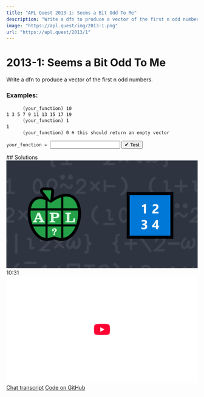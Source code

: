 ```yaml
---
title: "APL Quest 2013-1: Seems a Bit Odd To Me"
description: "Write a dfn to produce a vector of the first n odd numbers."
image: "https://apl.quest/img/2013-1.png"
url: "https://apl.quest/2013/1"
---
```


# <span class=s>2013-</span>1: Seems a Bit Odd To Me

Write a dfn to produce a vector of the first n odd numbers.

### Examples:

```APL
      (your_function) 10
1 3 5 7 9 11 13 15 17 19
      (your_function) 1
1
      (your_function) 0 ⍝ this should return an empty vector
```
<div class="pdiv">
  <code onclick="p_Input.focus()">your_function ← </code><input id="p_Input" autocomplete="off" spellcheck="false" oninput="this.parentElement.querySelector`button`.disabled=false;localStorage.setItem(window.location.pathname,this.value)" onkeypress="subm(event)">
  <button onclick="alert$.next`Testing…`;submitSolution`p`" class="md-button md-button--primary">&#x2714; Test</button>
</div>
<p id="p_Output"></p>
## Solutions
<div onclick="play(this)" title="Video on YouTube" class="yt">
<img alt="Video Thumbnail" src="../../img/2013-1.png">
<time>10:31</time>
<img alt="YouTube" src="../../img/yt-big.png">
</div>
<a href="https://chat.stackexchange.com/transcript/52405?m=60343161#60343161" target="_blank" class="md-button md-button--primary">Chat transcript</a>
<a href="https://github.com/abrudz/apl_quest/blob/main/2013/1.apl" target="_blank" class="md-button md-button--primary right">Code on GitHub</a>

<script>
    testCases={"a":["10","20","?50","20+??40","1"],"b":["0"],"f":"{(2×⍳⍵)-1}"}
    p_Input.value=localStorage.getItem(window.location.pathname)
    play=e=>e.outerHTML=`<iframe src="https://www.youtube.com/embed/Mj4wyLKrBho?list=PLYKQVqyrAEj9wDIUyLDGtDAFTKY38BUMN&autoplay=1" title="<span class=s>2013-</span>1: Seems a Bit Odd To Me (APL Quest 2013-1)" frameborder="0" allow="accelerometer; autoplay; clipboard-write; encrypted-media; gyroscope; picture-in-picture; web-share" referrerpolicy="strict-origin-when-cross-origin" allowfullscreen></iframe>`
</script>
